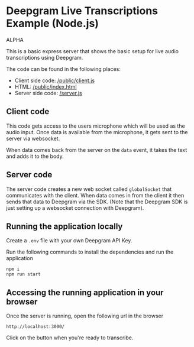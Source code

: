 # Deepgram Live Transcriptions Example (Node.js)

ALPHA

This is a basic express server that shows the basic setup for live audio transcriptions using Deepgram.

The code can be found in the following places:

- Client side code: [/public/client.js](/public/client.js)
- HTML: [/public/index.html](/index.html)
- Server side code: [/server.js](/server.js)

## Client code

This code gets access to the users microphone which will be used as the audio input. Once data is available from the microphone, it gets sent to the server via websocket.

When data comes back from the server on the `data` event, it takes the text and adds it to the body.

## Server code

The server code creates a new web socket called `globalSocket` that communicates with the client. When data comes in from the client it then sends that data to Deepgram via the SDK. (Note that the Deepgram SDK is just setting up a websocket connection with Deepgram).

## Running the application locally

Create a `.env` file with your own Deepgram API Key.

Run the following commands to install the dependencies and run the application

```
npm i
npm run start
```

## Accessing the running application in your browser

Once the server is running, open the following url in the browser

```
http://localhost:3000/
```

Click on the button when you're ready to transcribe.
